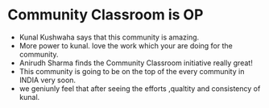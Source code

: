 # Community Classroom is OP

- Kunal Kushwaha says that this community is amazing.
- More power to kunal. love the work which your are doing for the community.
- Anirudh Sharma finds the Community Classroom initiative really great!
- This community is going to be on the top of the every community in INDIA very soon. 
- we geniunly feel that after seeing the efforts ,qualtity and consistency of kunal. 
